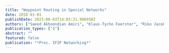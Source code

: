 ```yaml
---
title: "Waypoint Routing in Special Networks"
date: 2018-01-01
publishDate: 2023-08-03T14:03:31.906930Z
authors: ["Saeed Akhoondian Amiri", "Klaus-Tycho Foerster", "Riko Jacob", "Mahmoud Parham", "Stefan Schmid"]
publication_types: ["1"]
abstract: ""
featured: false
publication: "*Proc. IFIP Networking*"
---
```



